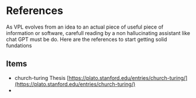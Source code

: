 # References

As VPL evolves from an idea to an actual piece of useful piece of information or software, carefull reading by a non hallucinating assistant like chat GPT must be do.
Here are the references to start getting solid fundations

## Items

- church-turing Thesis [https://plato.stanford.edu/entries/church-turing/](https://plato.stanford.edu/entries/church-turing/)
-
